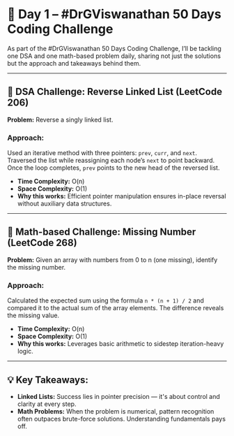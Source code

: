 # 🚀 Day 1 – #DrGViswanathan 50 Days Coding Challenge

As part of the #DrGViswanathan 50 Days Coding Challenge, I’ll be tackling one DSA and one math-based problem daily, sharing not just the solutions but the approach and takeaways behind them.

---

## 💫 DSA Challenge: Reverse Linked List (LeetCode 206)
**Problem:** Reverse a singly linked list.

### Approach:
Used an iterative method with three pointers: `prev`, `curr`, and `next`. Traversed the list while reassigning each node’s `next` to point backward. Once the loop completes, `prev` points to the new head of the reversed list.

- **Time Complexity:** O(n)  
- **Space Complexity:** O(1)  
- **Why this works:** Efficient pointer manipulation ensures in-place reversal without auxiliary data structures.

---

## 💫 Math-based Challenge: Missing Number (LeetCode 268)
**Problem:** Given an array with numbers from 0 to n (one missing), identify the missing number.

### Approach:
Calculated the expected sum using the formula `n * (n + 1) / 2` and compared it to the actual sum of the array elements. The difference reveals the missing value.

- **Time Complexity:** O(n)  
- **Space Complexity:** O(1)  
- **Why this works:** Leverages basic arithmetic to sidestep iteration-heavy logic.

---

## 💡 Key Takeaways:
- **Linked Lists:** Success lies in pointer precision — it's about control and clarity at every step.
- **Math Problems:** When the problem is numerical, pattern recognition often outpaces brute-force solutions. Understanding fundamentals pays off.
